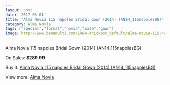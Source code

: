 ```yaml
---
layout: post
date: '2017-03-01'
title: "Alma Novia 115 napoles Bridal Gown (2014) (AN14_115napolesBG)"
category: Alma Novia
tags: ["special","formal","novia","sale","gown"]
image: http://www.benemulti.com/1484-thickbox_default/alma-novia-115-napoles-bridal-gown-2014-an14115napolesbg.jpg
---
```

Alma Novia 115 napoles Bridal Gown (2014) (AN14_115napolesBG)

On Sales: **$289.99**
<a href="https://www.benemulti.com/en/alma-novia/555-alma-novia-115-napoles-bridal-gown-2014-an14115napolesbg.html"><amp-img layout="responsive" width="600" height="600" src="//www.benemulti.com/1484-thickbox_default/alma-novia-115-napoles-bridal-gown-2014-an14115napolesbg.jpg" alt="Alma Novia 115 napoles Bridal Gown (2014) (AN14_115napolesBG) 0" /></a>
<a href="https://www.benemulti.com/en/alma-novia/555-alma-novia-115-napoles-bridal-gown-2014-an14115napolesbg.html"><amp-img layout="responsive" width="600" height="600" src="//www.benemulti.com/1485-thickbox_default/alma-novia-115-napoles-bridal-gown-2014-an14115napolesbg.jpg" alt="Alma Novia 115 napoles Bridal Gown (2014) (AN14_115napolesBG) 1" /></a>

Buy it: [Alma Novia 115 napoles Bridal Gown (2014) (AN14_115napolesBG)](https://www.benemulti.com/en/alma-novia/555-alma-novia-115-napoles-bridal-gown-2014-an14115napolesbg.html "Alma Novia 115 napoles Bridal Gown (2014) (AN14_115napolesBG)")

View more: [Alma Novia](https://www.benemulti.com/en/6-alma-novia "Alma Novia")
